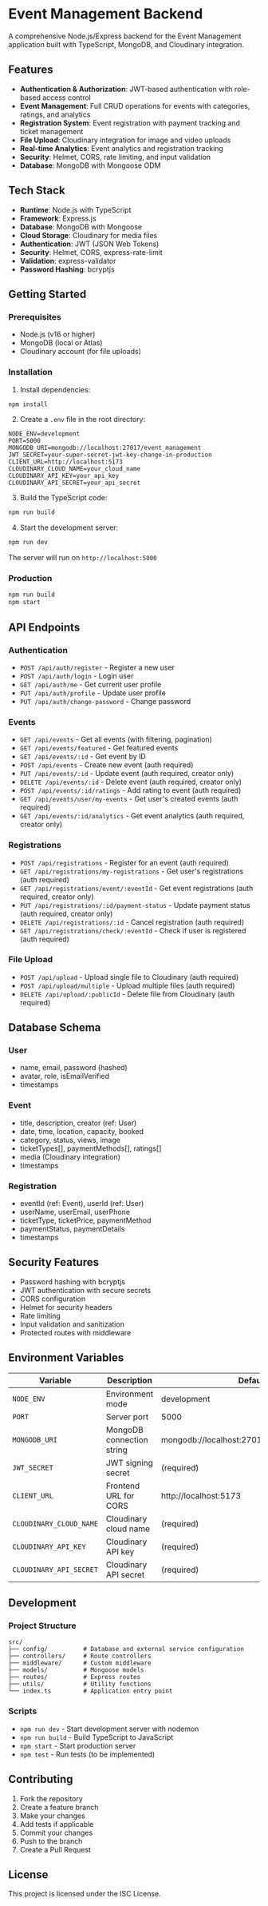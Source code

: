 # Event Management Backend

A comprehensive Node.js/Express backend for the Event Management application built with TypeScript, MongoDB, and Cloudinary integration.

## Features

- **Authentication & Authorization**: JWT-based authentication with role-based access control
- **Event Management**: Full CRUD operations for events with categories, ratings, and analytics
- **Registration System**: Event registration with payment tracking and ticket management
- **File Upload**: Cloudinary integration for image and video uploads
- **Real-time Analytics**: Event analytics and registration tracking
- **Security**: Helmet, CORS, rate limiting, and input validation
- **Database**: MongoDB with Mongoose ODM

## Tech Stack

- **Runtime**: Node.js with TypeScript
- **Framework**: Express.js
- **Database**: MongoDB with Mongoose
- **Cloud Storage**: Cloudinary for media files
- **Authentication**: JWT (JSON Web Tokens)
- **Security**: Helmet, CORS, express-rate-limit
- **Validation**: express-validator
- **Password Hashing**: bcryptjs

## Getting Started

### Prerequisites

- Node.js (v16 or higher)
- MongoDB (local or Atlas)
- Cloudinary account (for file uploads)

### Installation

1. Install dependencies:
```bash
npm install
```

2. Create a `.env` file in the root directory:
```env
NODE_ENV=development
PORT=5000
MONGODB_URI=mongodb://localhost:27017/event_management
JWT_SECRET=your-super-secret-jwt-key-change-in-production
CLIENT_URL=http://localhost:5173
CLOUDINARY_CLOUD_NAME=your_cloud_name
CLOUDINARY_API_KEY=your_api_key
CLOUDINARY_API_SECRET=your_api_secret
```

3. Build the TypeScript code:
```bash
npm run build
```

4. Start the development server:
```bash
npm run dev
```

The server will run on `http://localhost:5000`

### Production

```bash
npm run build
npm start
```

## API Endpoints

### Authentication
- `POST /api/auth/register` - Register a new user
- `POST /api/auth/login` - Login user
- `GET /api/auth/me` - Get current user profile
- `PUT /api/auth/profile` - Update user profile
- `PUT /api/auth/change-password` - Change password

### Events
- `GET /api/events` - Get all events (with filtering, pagination)
- `GET /api/events/featured` - Get featured events
- `GET /api/events/:id` - Get event by ID
- `POST /api/events` - Create new event (auth required)
- `PUT /api/events/:id` - Update event (auth required, creator only)
- `DELETE /api/events/:id` - Delete event (auth required, creator only)
- `POST /api/events/:id/ratings` - Add rating to event (auth required)
- `GET /api/events/user/my-events` - Get user's created events (auth required)
- `GET /api/events/:id/analytics` - Get event analytics (auth required, creator only)

### Registrations
- `POST /api/registrations` - Register for an event (auth required)
- `GET /api/registrations/my-registrations` - Get user's registrations (auth required)
- `GET /api/registrations/event/:eventId` - Get event registrations (auth required, creator only)
- `PUT /api/registrations/:id/payment-status` - Update payment status (auth required, creator only)
- `DELETE /api/registrations/:id` - Cancel registration (auth required)
- `GET /api/registrations/check/:eventId` - Check if user is registered (auth required)

### File Upload
- `POST /api/upload` - Upload single file to Cloudinary (auth required)
- `POST /api/upload/multiple` - Upload multiple files (auth required)
- `DELETE /api/upload/:publicId` - Delete file from Cloudinary (auth required)

## Database Schema

### User
- name, email, password (hashed)
- avatar, role, isEmailVerified
- timestamps

### Event
- title, description, creator (ref: User)
- date, time, location, capacity, booked
- category, status, views, image
- ticketTypes[], paymentMethods[], ratings[]
- media (Cloudinary integration)
- timestamps

### Registration
- eventId (ref: Event), userId (ref: User)
- userName, userEmail, userPhone
- ticketType, ticketPrice, paymentMethod
- paymentStatus, paymentDetails
- timestamps

## Security Features

- Password hashing with bcryptjs
- JWT authentication with secure secrets
- CORS configuration
- Helmet for security headers
- Rate limiting
- Input validation and sanitization
- Protected routes with middleware

## Environment Variables

| Variable | Description | Default |
|----------|-------------|---------|
| `NODE_ENV` | Environment mode | development |
| `PORT` | Server port | 5000 |
| `MONGODB_URI` | MongoDB connection string | mongodb://localhost:27017/event_management |
| `JWT_SECRET` | JWT signing secret | (required) |
| `CLIENT_URL` | Frontend URL for CORS | http://localhost:5173 |
| `CLOUDINARY_CLOUD_NAME` | Cloudinary cloud name | (required) |
| `CLOUDINARY_API_KEY` | Cloudinary API key | (required) |
| `CLOUDINARY_API_SECRET` | Cloudinary API secret | (required) |

## Development

### Project Structure
```
src/
├── config/          # Database and external service configuration
├── controllers/     # Route controllers
├── middleware/      # Custom middleware
├── models/          # Mongoose models
├── routes/          # Express routes
├── utils/           # Utility functions
└── index.ts         # Application entry point
```

### Scripts
- `npm run dev` - Start development server with nodemon
- `npm run build` - Build TypeScript to JavaScript
- `npm start` - Start production server
- `npm test` - Run tests (to be implemented)

## Contributing

1. Fork the repository
2. Create a feature branch
3. Make your changes
4. Add tests if applicable
5. Commit your changes
6. Push to the branch
7. Create a Pull Request

## License

This project is licensed under the ISC License.
